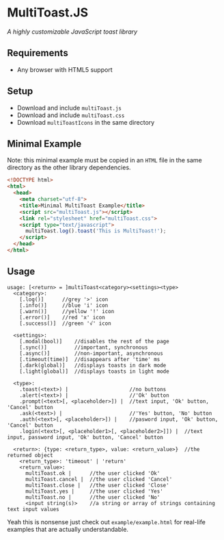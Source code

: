 # MultiToast.JS

_A highly customizable JavaScript toast library_

## Requirements

- Any browser with HTML5 support

## Setup

- Download and include `multiToast.js`
- Download and include `multiToast.css`
- Download `multiToastIcons` in the same directory

## Minimal Example

Note: this minimal example must be copied in an `HTML` file in the same directory as the other library dependencies.

```HTML
<!DOCTYPE html>
<html>
  <head>
    <meta charset="utf-8">
    <title>Minimal MultiToast Example</title>
    <script src="multiToast.js"></script>
    <link rel="stylesheet" href="multiToast.css">
    <script type="text/javascript">
      multiToast.log().toast('This is MultiToast!');
    </script>
  </head>
</html>
```

## Usage

```
usage: [<return> = ]multiToast<category><settings><type>
  <category>:
    [.log()]      //grey '>' icon
    [.info()]     //blue 'i' icon
    [.warn()]     //yellow '!' icon
    [.error()]    //red 'x' icon
    [.success()]  //green '√' icon

  <settings>:
    [.modal(bool)]    //disables the rest of the page
    [.sync()]         //important, synchronous
    [.async()]        //non-important, asynchronous
    [.timeout(time)]  //disappears after 'time' ms
    [.dark(global)]   //displays toasts in dark mode
    [.light(global)]  //displays toasts in light mode

  <type>:
    .toast(<text>) |                    //no buttons
    .alert(<text>) |                    //'Ok' button
    .prompt(<text>[, <placeholder>]) |  //text input, 'Ok' button, 'Cancel' button
    .ask(<text>) |                      //'Yes' button, 'No' button
    .auth(<text>[, <placeholder>]) |    //pasword input, 'Ok' button, 'Cancel' button
    .login(<text>[, <placeholder1>[, <placeholder2>]]) |  //text input, password input, 'Ok' button, 'Cancel' button

  <return>: {type: <return_type>, value: <return_value>}  //the returned object
    <return_type>: 'timeout' | 'return'
    <return_value>:
      multiToast.ok |      //the user clicked 'Ok'
      multiToast.cancel |  //the user clicked 'Cancel'
      multiToast.close |   //the user clicked 'Close'
      multiToast.yes |     //the user clicked 'Yes'
      multiToast.no |      //the user clicked 'No'
      <input string(s)>    //a string or array of strings containing text input values
```

Yeah this is nonsense just check out `example/example.html` for real-life examples that are actually understandable.
